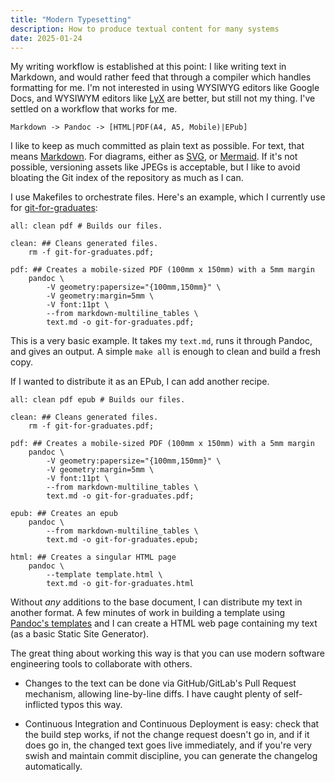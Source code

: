 ```yaml
---
title: "Modern Typesetting"
description: How to produce textual content for many systems
date: 2025-01-24
---
```


My writing workflow is established at this point: I like writing text in
Markdown, and would rather feed that through a compiler which handles formatting
for me. I'm not interested in using WYSIWYG editors like Google Docs, and
WYSIWYM editors like [LyX](https://www.lyx.org/) are better, but still not my
thing. I've settled on a workflow that works for me.

```
Markdown -> Pandoc -> [HTML|PDF(A4, A5, Mobile)|EPub]
```

I like to keep as much committed as plain text as possible. For text, that means
[Markdown](https://www.markdownguide.org/). For diagrams, either as
[SVG](https://developer.mozilla.org/en-US/docs/Web/SVG), or
[Mermaid](https://mermaid.js.org/). If it's not possible, versioning assets like
JPEGs is acceptable, but I like to avoid bloating the Git index of the
repository as much as I can.

I use Makefiles to orchestrate files. Here's an example, which I currently use
for [git-for-graduates](https://git-for-graduates.pages.dev):

```
all: clean pdf # Builds our files.

clean: ## Cleans generated files.
	rm -f git-for-graduates.pdf;

pdf: ## Creates a mobile-sized PDF (100mm x 150mm) with a 5mm margin
	pandoc \
		-V geometry:papersize="{100mm,150mm}" \
		-V geometry:margin=5mm \
		-V font:11pt \
		--from markdown-multiline_tables \
		text.md -o git-for-graduates.pdf;
```

This is a very basic example. It takes my `text.md`, runs it through Pandoc,
and gives an output. A simple `make all` is enough to clean and build a fresh
copy.

If I wanted to distribute it as an EPub, I can add another recipe.

```
all: clean pdf epub # Builds our files.

clean: ## Cleans generated files.
	rm -f git-for-graduates.pdf;

pdf: ## Creates a mobile-sized PDF (100mm x 150mm) with a 5mm margin
	pandoc \
		-V geometry:papersize="{100mm,150mm}" \
		-V geometry:margin=5mm \
		-V font:11pt \
		--from markdown-multiline_tables \
		text.md -o git-for-graduates.pdf;

epub: ## Creates an epub
	pandoc \
		--from markdown-multiline_tables \
		text.md -o git-for-graduates.epub;

html: ## Creates a singular HTML page
	pandoc \
		--template template.html \
		text.md -o git-for-graduates.html
```

Without *any* additions to the base document, I can distribute my text in
another format. A few minutes of work in building a template using [Pandoc's
templates](https://pandoc.org/chunkedhtml-demo/6.1-template-syntax.html) and I
can create a HTML web page containing my text (as a basic Static Site
Generator).

The great thing about working this way is that you can use modern software
engineering tools to collaborate with others.

* Changes to the text can be done via GitHub/GitLab's Pull Request mechanism,
allowing line-by-line diffs. I have caught plenty of self-inflicted typos this
way.

* Continuous Integration and Continuous Deployment is easy: check that the build
step works, if not the change request doesn't go in, and if it does go in, the
changed text goes live immediately, and if you're very swish and maintain commit
discipline, you can generate the changelog automatically.
